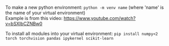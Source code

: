 To make a new python environment: `python -m venv name` (where 'name' is the name of your virtual environment) <br>
Example is from this video: https://www.youtube.com/watch?v=bSXIbCZNBw0<br>

To install all modules into your virtual environment: `pip install numpy<2 torch torchvision pandas ipykernel scikit-learn`<br>